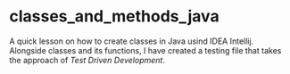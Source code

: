 # classes_and_methods_java
A quick lesson on how to create classes in Java usind IDEA Intellij. 
Alongside classes and its functions, I have created a testing file that takes the approach of *Test Driven Development*.
